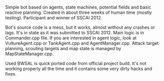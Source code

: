 Simple bot based on agents, state machines, potential fields and basic reactive planning. Created in about three weeks of human time (mostly testing). Participant and winner of SSCAI 2012.

Bot's source code is a mess, but it works, almost without any crashes or lags. It's in state as it was submitted to SSCAI 2012. Main logic is in Commander.cpp file. If you are interested in agent logic, look at VultureAgent.cpp or TankAgent.cpp and AgentManager.cpp. Attack target planning, scouting targets and map state is managed by MapStateManager.cpp.

Used BWSAL is quick ported code from official project build. It's not working properly all the time and it contains some very dirty hacks and fixes.
